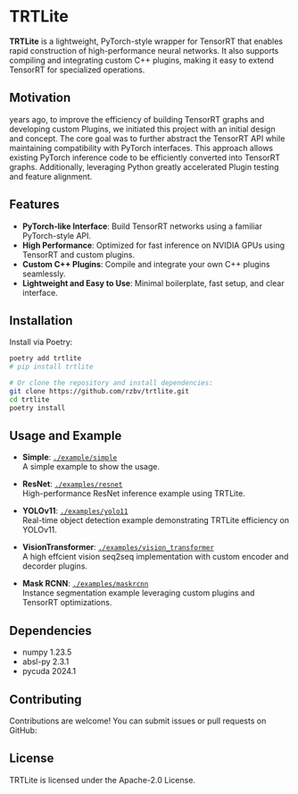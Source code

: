 # TRTLite

**TRTLite** is a lightweight, PyTorch-style wrapper for TensorRT that enables rapid construction of high-performance neural networks. 
It also supports compiling and integrating custom C++ plugins, making it easy to extend TensorRT for specialized operations.


## Motivation

years ago, to improve the efficiency of building TensorRT graphs and developing custom Plugins, we initiated this project with an initial design and concept. The core goal was to further abstract the TensorRT API while maintaining compatibility with PyTorch interfaces. This approach allows existing PyTorch inference code to be efficiently converted into TensorRT graphs. Additionally, leveraging Python greatly accelerated Plugin testing and feature alignment.


## Features

- **PyTorch-like Interface**: Build TensorRT networks using a familiar PyTorch-style API.
- **High Performance**: Optimized for fast inference on NVIDIA GPUs using TensorRT and custom plugins.
- **Custom C++ Plugins**: Compile and integrate your own C++ plugins seamlessly.
- **Lightweight and Easy to Use**: Minimal boilerplate, fast setup, and clear interface.


## Installation

Install via Poetry:

```bash
poetry add trtlite 
# pip install trtlite

# Or clone the repository and install dependencies:
git clone https://github.com/rzbv/trtlite.git
cd trtlite
poetry install
```

## Usage and Example

- **Simple**: [`./example/simple`](./examples/simple)  
  A simple example to show the usage.

- **ResNet**: [`./examples/resnet`](./examples/resnet)  
  High-performance ResNet inference example using TRTLite.

- **YOLOv11**: [`./examples/yolo11`](./examples/yolo11)  
  Real-time object detection example demonstrating TRTLite efficiency on YOLOv11.

- **VisionTransformer**: [`./examples/vision_transformer`](./examples/vision_transformer)  
  A high effcient vision seq2seq implementation with custom encoder and decorder plugins.

- **Mask RCNN**: [`./examples/maskrcnn`](./examples/maskrcnn)  
  Instance segmentation example leveraging custom plugins and TensorRT optimizations.


## Dependencies
- numpy 1.23.5
- absl-py 2.3.1
- pycuda 2024.1

## Contributing

Contributions are welcome! You can submit issues or pull requests on GitHub:

## License

TRTLite is licensed under the Apache-2.0 License.
